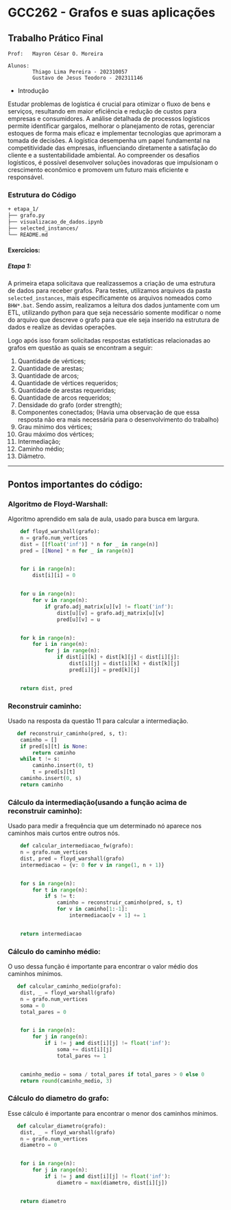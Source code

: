 # GCC262 - Grafos e suas aplicações

## Trabalho Prático Final 


    Prof:   Mayron César O. Moreira
    
    Alunos:
            Thiago Lima Pereira - 202310057
            Gustavo de Jesus Teodoro - 202311146

*  Introdução

Estudar problemas de logística é crucial para otimizar o fluxo de bens e serviços, resultando em maior eficiência e redução de custos para empresas e consumidores. A análise detalhada de processos logísticos permite identificar gargalos, melhorar o planejamento de rotas, gerenciar estoques de forma mais eficaz e implementar tecnologias que aprimoram a tomada de decisões.
A logística desempenha um papel fundamental na competitividade das empresas, influenciando diretamente a satisfação do cliente e a sustentabilidade
ambiental. Ao compreender os desafios logísticos, é possível desenvolver soluções inovadoras que impulsionam o crescimento econômico e promovem um futuro mais eficiente e responsável.

### Estrutura do Código

```bash
+ etapa_1/
├── grafo.py
├── visualizacao_de_dados.ipynb
├── selected_instances/
└── README.md
```

#### Exercícios:

##### Etapa 1:

A primeira etapa solicitava que realizassemos a criação de uma estrutura de dados para receber grafos. Para testes, utilizamos arquivos da pasta `selected_instances`, mais especificamente os arquivos nomeados como `BHW*.bat`.
Sendo assim, realizamos a leitura dos dados juntamente com um ETL, utilizando python para que seja necessário somente modificar o nome do arquivo que descreve o grafo para que ele seja inserido na estrutura de dados e realize as devidas operações.

Logo após isso foram solicitadas respostas estatísticas relacionadas ao grafos em questão as quais se encontram a seguir:

1. Quantidade de vértices;
2. Quantidade de arestas;
3. Quantidade de arcos;
4. Quantidade de vértices requeridos;
5. Quantidade de arestas requeridas;
6. Quantidade de arcos requeridos;
7. Densidade do grafo (order strength);
8. Componentes conectados; (Havia uma observação de que essa resposta não era mais necessária para o desenvolvimento do trabalho)
9. Grau mínimo dos vértices;
10. Grau máximo dos vértices;
11. Intermediação;
12. Caminho médio;
13. Diâmetro.

---

## Pontos importantes do código:


### Algoritmo de Floyd-Warshall:

Algoritmo aprendido em sala de aula, usado para busca em largura.

```python
    def floyd_warshall(grafo):
    n = grafo.num_vertices
    dist = [[float('inf')] * n for _ in range(n)]
    pred = [[None] * n for _ in range(n)]


    for i in range(n):
        dist[i][i] = 0


    for u in range(n):
        for v in range(n):
            if grafo.adj_matrix[u][v] != float('inf'):
                dist[u][v] = grafo.adj_matrix[u][v]
                pred[u][v] = u


    for k in range(n):
        for i in range(n):
            for j in range(n):
                if dist[i][k] + dist[k][j] < dist[i][j]:
                    dist[i][j] = dist[i][k] + dist[k][j]
                    pred[i][j] = pred[k][j]


    return dist, pred
```

### Reconstruir caminho:

Usado na resposta da questão 11 para calcular a intermediação.

```python
   def reconstruir_caminho(pred, s, t):
    caminho = []
    if pred[s][t] is None:
        return caminho
    while t != s:
        caminho.insert(0, t)
        t = pred[s][t]
    caminho.insert(0, s)
    return caminho
```

### Cálculo da intermediação(usando a função acima de reconstruir caminho):

Usado para medir a frequência que um determinado nó aparece nos caminhos mais curtos entre outros nós.

```python
    def calcular_intermediacao_fw(grafo):
    n = grafo.num_vertices
    dist, pred = floyd_warshall(grafo)
    intermediacao = {v: 0 for v in range(1, n + 1)}


    for s in range(n):
        for t in range(n):
            if s != t:
                caminho = reconstruir_caminho(pred, s, t)
                for v in caminho[1:-1]:  
                    intermediacao[v + 1] += 1 


    return intermediacao
```

### Cálculo do caminho médio:

O uso dessa função é importante para encontrar o valor médio dos caminhos mínimos.

```python
   def calcular_caminho_medio(grafo):
    dist, _ = floyd_warshall(grafo)
    n = grafo.num_vertices
    soma = 0
    total_pares = 0


    for i in range(n):
        for j in range(n):
            if i != j and dist[i][j] != float('inf'):
                soma += dist[i][j]
                total_pares += 1


    caminho_medio = soma / total_pares if total_pares > 0 else 0
    return round(caminho_medio, 3)
```


### Cálculo do diametro do grafo:

Esse cálculo é importante para encontrar o menor dos caminhos mínimos.

```python
   def calcular_diametro(grafo):
    dist, _ = floyd_warshall(grafo)
    n = grafo.num_vertices
    diametro = 0


    for i in range(n):
        for j in range(n):
            if i != j and dist[i][j] != float('inf'):
                diametro = max(diametro, dist[i][j])


    return diametro
```